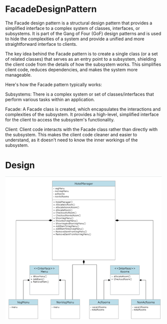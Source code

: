 # FacadeDesignPattern

The Facade design pattern is a structural design pattern that provides a simplified interface to a complex system of classes, interfaces, or subsystems. It is part of the Gang of Four (GoF) design patterns and is used to hide the complexities of a system and provide a unified and more straightforward interface to clients.

The key idea behind the Facade pattern is to create a single class (or a set of related classes) that serves as an entry point to a subsystem, shielding the client code from the details of how the subsystem works. This simplifies client code, reduces dependencies, and makes the system more manageable.

Here's how the Facade pattern typically works:

Subsystems: There is a complex system or set of classes/interfaces that perform various tasks within an application.

Facade: A Facade class is created, which encapsulates the interactions and complexities of the subsystem. It provides a high-level, simplified interface for the client to access the subsystem's functionality.

Client: Client code interacts with the Facade class rather than directly with the subsystem. This makes the client code cleaner and easier to understand, as it doesn't need to know the inner workings of the subsystem.

# Design

<img src="./UML.png">